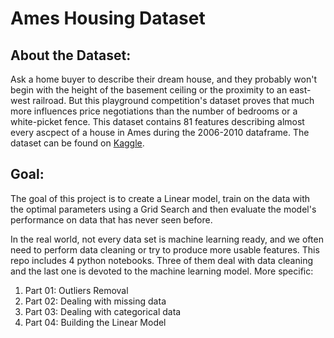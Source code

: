 # Ames Housing Dataset

## About the Dataset:
Ask a home buyer to describe their dream house, and they probably won't begin with the height of the basement ceiling or the proximity to an east-west railroad. But this playground competition's dataset proves that much more influences price negotiations than the number of bedrooms or a white-picket fence.
This dataset contains 81 features describing almost every ascpect of a house in Ames during the 2006-2010 dataframe. The dataset can be found on [Kaggle](https://www.kaggle.com/competitions/house-prices-advanced-regression-techniques/overview).

## Goal:
The goal of this project is to create a Linear model, train on the data with the optimal parameters using a Grid Search and then evaluate the model's performance on data that has never seen before. 

In the real world, not every data set is machine learning ready, and we often need to perform data cleaning or try to produce more usable features. This repo includes 4 python notebooks. Three of them deal with data cleaning and the last one is devoted to the machine learning model. More specific:
  1) Part 01: Outliers Removal
  2) Part 02: Dealing with missing data
  3) Part 03: Dealing with categorical data
  4) Part 04: Building the Linear Model
